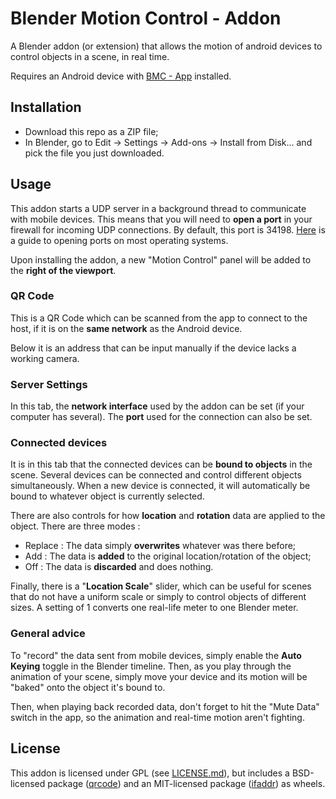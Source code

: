 # Blender Motion Control - Addon

A Blender addon (or extension) that allows the motion of android devices to control objects in a scene, in real time.

Requires an Android device with [BMC - App](https://github.com/pixup1/BMC-App) installed.

## Installation

- Download this repo as a ZIP file;
- In Blender, go to Edit -> Settings -> Add-ons -> Install from Disk... and pick the file you just downloaded.

## Usage

This addon starts a UDP server in a background thread to communicate with mobile devices. This means that you will need to **open a port** in your firewall for incoming UDP connections. By default, this port is 34198. [Here](https://www.wikihow.com/Open-Ports) is a guide to opening ports on most operating systems.

Upon installing the addon, a new "Motion Control" panel will be added to the **right of the viewport**.

### QR Code

This is a QR Code which can be scanned from the app to connect to the host, if it is on the **same network** as the Android device.

Below it is an address that can be input manually if the device lacks a working camera.

### Server Settings

In this tab, the **network interface** used by the addon can be set (if your computer has several). The **port** used for the connection can also be set.

### Connected devices

It is in this tab that the connected devices can be **bound to objects** in the scene. Several devices can be connected and control different objects simultaneously. When a new device is connected, it will automatically be bound to whatever object is currently selected.

There are also controls for how **location** and **rotation** data are applied to the object. There are three modes :
- Replace : The data simply **overwrites** whatever was there before;
- Add : The data is **added** to the original location/rotation of the object;
- Off : The data is **discarded** and does nothing.

Finally, there is a "**Location Scale**" slider, which can be useful for scenes that do not have a uniform scale or simply to control objects of different sizes. A setting of 1 converts one real-life meter to one Blender meter.

### General advice

To "record" the data sent from mobile devices, simply enable the **Auto Keying** toggle in the Blender timeline. Then, as you play through the animation of your scene, simply move your device and its motion will be "baked" onto the object it's bound to.

Then, when playing back recorded data, don't forget to hit the "Mute Data" switch in the app, so the animation and real-time motion aren't fighting.

## License

This addon is licensed under GPL (see [LICENSE.md](LICENSE.md)), but includes a BSD-licensed package ([qrcode](https://pypi.org/project/qrcode/)) and an MIT-licensed package ([ifaddr](https://pypi.org/project/ifaddr)) as wheels.